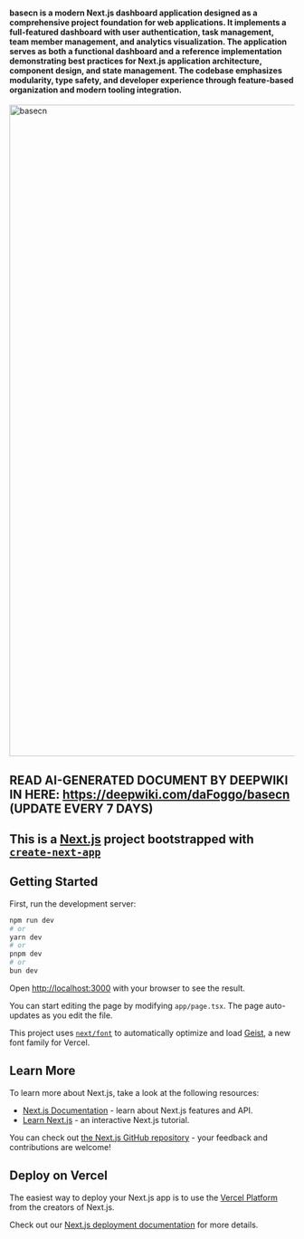 #### basecn is a modern Next.js dashboard application designed as a comprehensive project foundation for web applications. It implements a full-featured dashboard with user authentication, task management, team member management, and analytics visualization. The application serves as both a functional dashboard and a reference implementation demonstrating best practices for Next.js application architecture, component design, and state management. The codebase emphasizes modularity, type safety, and developer experience through feature-based organization and modern tooling integration.
<img width="2048" height="1151" alt="basecn" src="https://github.com/user-attachments/assets/d292b4c5-8ffe-40c8-840f-270986cc1740" />

## READ AI-GENERATED DOCUMENT BY DEEPWIKI IN HERE: <https://deepwiki.com/daFoggo/basecn> (UPDATE EVERY 7 DAYS)

## This is a [Next.js](https://nextjs.org) project bootstrapped with [`create-next-app`](https://nextjs.org/docs/app/api-reference/cli/create-next-app)

## Getting Started

First, run the development server:

```bash
npm run dev
# or
yarn dev
# or
pnpm dev
# or
bun dev
```

Open [http://localhost:3000](http://localhost:3000) with your browser to see the result.

You can start editing the page by modifying `app/page.tsx`. The page auto-updates as you edit the file.

This project uses [`next/font`](https://nextjs.org/docs/app/building-your-application/optimizing/fonts) to automatically optimize and load [Geist](https://vercel.com/font), a new font family for Vercel.

## Learn More

To learn more about Next.js, take a look at the following resources:

- [Next.js Documentation](https://nextjs.org/docs) - learn about Next.js features and API.
- [Learn Next.js](https://nextjs.org/learn) - an interactive Next.js tutorial.

You can check out [the Next.js GitHub repository](https://github.com/vercel/next.js) - your feedback and contributions are welcome!

## Deploy on Vercel

The easiest way to deploy your Next.js app is to use the [Vercel Platform](https://vercel.com/new?utm_medium=default-template&filter=next.js&utm_source=create-next-app&utm_campaign=create-next-app-readme) from the creators of Next.js.

Check out our [Next.js deployment documentation](https://nextjs.org/docs/app/building-your-application/deploying) for more details.
